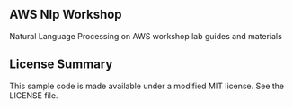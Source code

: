 ## AWS Nlp Workshop

Natural Language Processing on AWS workshop lab guides and materials

## License Summary

This sample code is made available under a modified MIT license. See the LICENSE file.
